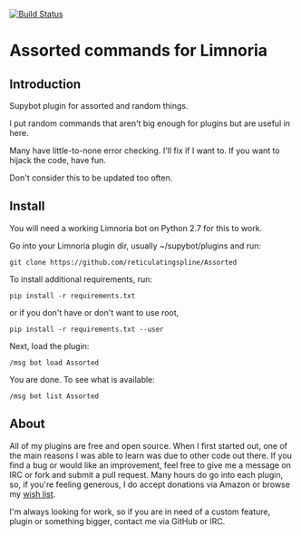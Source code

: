 [![Build Status](https://travis-ci.org/reticulatingspline/Assorted.svg?branch=master)](https://travis-ci.org/reticulatingspline/Assorted)

# Assorted commands for Limnoria

## Introduction

Supybot plugin for assorted and random things.

I put random commands that aren't big enough for plugins but are useful in here.

Many have little-to-none error checking. I'll fix if I want to. If you want to hijack the code, have fun.

Don't consider this to be updated too often.

## Install

You will need a working Limnoria bot on Python 2.7 for this to work.

Go into your Limnoria plugin dir, usually ~/supybot/plugins and run:

```
git clone https://github.com/reticulatingspline/Assorted
```

To install additional requirements, run:

```
pip install -r requirements.txt 
```

or if you don't have or don't want to use root, 

```
pip install -r requirements.txt --user
```

Next, load the plugin:

```
/msg bot load Assorted
```

You are done. To see what is available:

```
/msg bot list Assorted
```
## About

All of my plugins are free and open source. When I first started out, one of the main reasons I was
able to learn was due to other code out there. If you find a bug or would like an improvement, feel
free to give me a message on IRC or fork and submit a pull request. Many hours do go into each plugin,
so, if you're feeling generous, I do accept donations via Amazon or browse my [wish list](http://amzn.com/w/380JKXY7P5IKE).

I'm always looking for work, so if you are in need of a custom feature, plugin or something bigger, contact me via GitHub or IRC.
